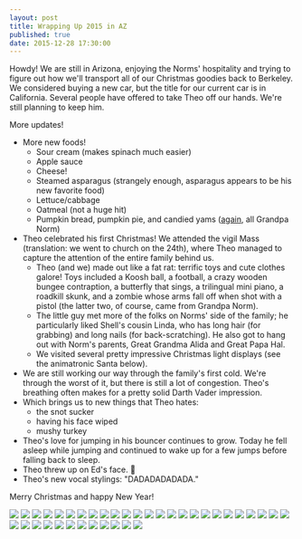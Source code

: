 ```yaml
---
layout: post
title: Wrapping Up 2015 in AZ
published: true
date: 2015-12-28 17:30:00
---
```


Howdy! We are still in Arizona, enjoying the Norms' hospitality and trying to figure out how we'll transport all of our Christmas goodies back to Berkeley. We considered buying a new car, but the title for our current car is in California. Several people have offered to take Theo off our hands. We're still planning to keep him.

More updates!

- More new foods!
    + Sour cream (makes spinach much easier)
    + Apple sauce
    + Cheese!
    + Steamed asparagus (strangely enough, asparagus appears to be his new favorite food)
    + Lettuce/cabbage
    + Oatmeal (not a huge hit)
    + Pumpkin bread, pumpkin pie, and candied yams ([again](http://www.teamrubin.us/sunny-arizona-i/), all Grandpa Norm)
- Theo celebrated his first Christmas! We attended the vigil Mass (translation: we went to church on the 24th), where Theo managed to capture the attention of the entire family behind us.
    + Theo (and we) made out like a fat rat: terrific toys and cute clothes galore! Toys included a Koosh ball, a football, a crazy wooden bungee contraption, a butterfly that sings, a trilingual mini piano, a roadkill skunk, and a zombie whose arms fall off when shot with a pistol (the latter two, of course, came from Grandpa Norm).
    + The little guy met more of the folks on Norms' side of the family; he particularly liked Shell's cousin Linda, who has long hair (for grabbing) and long nails (for back-scratching). He also got to hang out with Norm's parents, Great Grandma Alida and Great Papa Hal.
    + We visited several pretty impressive Christmas light displays (see the animatronic Santa below).
- We are still working our way through the family's first cold. We're through the worst of it, but there is still a lot of congestion. Theo's breathing often makes for a pretty solid Darth Vader impression.
- Which brings us to new things that Theo hates:
    + the snot sucker
    + having his face wiped
    + mushy turkey
- Theo's love for jumping in his bouncer continues to grow. Today he fell asleep while jumping and continued to wake up for a few jumps before falling back to sleep.
- Theo threw up on Ed's face. 🤑
- Theo's new vocal stylings: "DADADADADADA."

Merry Christmas and happy New Year!

![](https://dl.dropboxusercontent.com/u/72656879/Theo/Sets20Favorites/DSCF10896.jpg)
![](https://dl.dropboxusercontent.com/u/72656879/Theo/Sets20Favorites/DSCF10900.jpg)
![](https://dl.dropboxusercontent.com/u/72656879/Theo/Sets20Favorites/DSCF10903.jpg)
![](https://dl.dropboxusercontent.com/u/72656879/Theo/Sets20Favorites/DSCF10912.jpg)
![](https://dl.dropboxusercontent.com/u/72656879/Theo/Sets20Favorites/DSCF10915.jpg)
![](https://dl.dropboxusercontent.com/u/72656879/Theo/Sets20Favorites/DSCF10940.jpg)
![](https://dl.dropboxusercontent.com/u/72656879/Theo/Sets20Favorites/DSCF10950.jpg)
![](https://dl.dropboxusercontent.com/u/72656879/Theo/Sets20Favorites/DSCF10962.jpg)
![](https://dl.dropboxusercontent.com/u/72656879/Theo/Sets20Favorites/DSCF10969.jpg)
![](https://dl.dropboxusercontent.com/u/72656879/Theo/Sets20Favorites/DSCF10971.jpg)
![](https://dl.dropboxusercontent.com/u/72656879/Theo/Sets20Favorites/DSCF10989.jpg)
![](https://dl.dropboxusercontent.com/u/72656879/Theo/Sets20Favorites/DSCF11005.jpg)
![](https://dl.dropboxusercontent.com/u/72656879/Theo/Sets20Favorites/DSCF11008.jpg)
![](https://dl.dropboxusercontent.com/u/72656879/Theo/Sets20Favorites/DSCF11014.jpg)
![](https://dl.dropboxusercontent.com/u/72656879/Theo/Sets20Favorites/DSCF11017.jpg)
![](https://dl.dropboxusercontent.com/u/72656879/Theo/Sets20Favorites/DSCF11022.jpg)
![](https://dl.dropboxusercontent.com/u/72656879/Theo/Sets20Favorites/DSCF11029.jpg)
![](https://dl.dropboxusercontent.com/u/72656879/Theo/Sets20Favorites/DSCF11035.jpg)
![](https://dl.dropboxusercontent.com/u/72656879/Theo/Sets20Favorites/DSCF11052.jpg)
![](https://dl.dropboxusercontent.com/u/72656879/Theo/Sets20Favorites/DSCF11071.jpg)
![](https://dl.dropboxusercontent.com/u/72656879/Theo/Sets20Favorites/DSCF11086.jpg)
![](https://dl.dropboxusercontent.com/u/72656879/Theo/Sets20Favorites/DSCF11096.jpg)
![](https://dl.dropboxusercontent.com/u/72656879/Theo/Sets20Favorites/DSCF11103.jpg)
![](https://dl.dropboxusercontent.com/u/72656879/Theo/Sets20Favorites/DSCF11110.jpg)
![](https://dl.dropboxusercontent.com/u/72656879/Theo/Sets20Favorites/DSCF11116.jpg)
![](https://dl.dropboxusercontent.com/u/72656879/Theo/Sets20Favorites/DSCF11118.jpg)
![](https://dl.dropboxusercontent.com/u/72656879/Theo/Sets20Favorites/DSCF11160.jpg)
![](https://dl.dropboxusercontent.com/u/72656879/Theo/Sets20Favorites/DSCF11164.jpg)
![](https://dl.dropboxusercontent.com/u/72656879/Theo/Sets20Favorites/DSCF11168.jpg)
![](https://dl.dropboxusercontent.com/u/72656879/Theo/Sets20Favorites/DSCF11172.jpg)
![](https://dl.dropboxusercontent.com/u/72656879/Theo/Sets20Favorites/DSCF11176.jpg)
![](https://dl.dropboxusercontent.com/u/72656879/Theo/Sets20Favorites/DSCF11183.jpg)
![](https://dl.dropboxusercontent.com/u/72656879/Theo/Sets20Favorites/DSCF11188.jpg)
![](https://dl.dropboxusercontent.com/u/72656879/Theo/Sets20Favorites/DSCF11203.jpg)
![](https://dl.dropboxusercontent.com/u/72656879/Theo/Sets20Favorites/DSCF11204.jpg)
![](https://dl.dropboxusercontent.com/u/72656879/Theo/Sets20Favorites/DSCF11216.jpg)
![](https://dl.dropboxusercontent.com/u/72656879/Theo/Sets20Favorites/20151228_102340.jpg)
